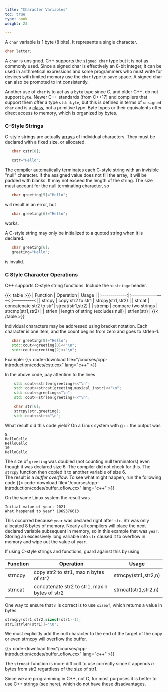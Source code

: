 ```yaml
---
title: "Character Variables"
toc: true
type: book
weight: 23

---
```


A `char` variable is 1 byte (8 bits).  It represents a single character.
```c++
char letter;
```

A `char` is unsigned.  C++ supports the `signed char` type but it is not as commonly used.  Since a signed char is effectively an 8-bit integer, it can be used in arithmetical expressions and some programmers who must write for devices with limited memory use the `char` type to save space.  A signed char can also be promoted to int consistently. 

Another use of `char` is to act as a `byte` type since C, and older C++, do not support `byte`.  Newer C++ standards (from C++17) and compilers that support them offer a type `std::byte`, but this is defined in terms of `unsigned char` and is a [class](/courses/cpp-introduction/classes), not a primitive type.
Byte types or their equivalents offer direct access to memory, which is organized by bytes.

### C-Style Strings

C-style strings are actually [arrays](/courses/cpp-introduction/arrays_vecs) of individual characters.  They must be declared with a fixed size, or allocated.
```c++
   char cstr[8];

   cstr="Hello";
```
The compiler automatically terminates each C-style string with an invisible "null" character.  If the assigned value does not fill the array, it will be padded with blanks.  It may not exceed the length of the string.  The size must account for the null terminating character, so
```c++
   char greeting[5]="Hello";
```
will result in an error, but 
```c++
   char greeting[6]="Hello";
```
works.

A C-style string may only be initialized to a quoted string when it is declared.
```c++
   char greeting[6];
   greeting="Hello";
```
is invalid. 

### C Style Character Operations

C++ supports C-style string functions.  Include the `<cstring>` header.

{{< table >}}
|    Function   |      Operation    |   Usage     |
|:-------------:|:-----------------:|:-----------:|
|   strcpy      |  copy str2 to str1 |  strcpy(str1,str2)  |
|   strcat      |  concatenate str2 to str1|  strcat(str1,str2)  |
|   strcmp      |  compare two strings |  strcmp(str1,str2)  |
|   strlen      |  length of string (excludes null)  |  strlen(str)  |
{{< /table >}}

Individual characters may be addressed using bracket notation.  Each character is one item, and the count begins from zero and goes to strlen-1.
```c++
   char greeting[8]="Hello";
   std::cout<<greeting[0]<<"\n";
   std::cout<<greeting[2]<<"\n";
```

Example:
{{< code-download file="/courses/cpp-introduction/codes/cstr.cxx" lang="c++" >}}

In the above code, pay attention to the lines
```c++
    std::cout<<strlen(greeting)<<"\n";
    std::cout<<strcat(greeting,musical_instr)<<"\n";
    std::cout<<greeting<<"\n";
    std::cout<<strlen(greeting)<<"\n";

    char str[6];
    strcpy(str,greeting);
    std::cout<<str<<"\n";
```
What result did this code yield?  On a Linux system with g++ the output was
```no-highlight
5
HelloCello
HelloCello
10
HelloCello
```
The size of `greeting` was doubled (not counting null terminators) even though it was declared size 6.  The compiler did not check for this.  The `strcpy` function then copied it to another variable of size 6.  
The result is a _buffer overflow_.  To see what might happen, run the following code
{{< code-download file="/courses/cpp-introduction/codes/buffer_oflow.cxx" lang="c++" >}}

On the same Linux system the result was
```no-highlight
Initial value of year: 2021
What happened to year? 1869376613
```

This occurred because `year` was declared right after `str`.  Str was only allocated 8 bytes of memory.  Nearly all compilers will place the next declared variable subsequent in memory, so in this example that was `year`.  Storing an excessively long variable into `str` caused it to overflow in memory and wipe out the value of `year`.

If using C-style strings and functions, guard against this by using

|    Function    |      Operation    |   Usage     |
|--------------|-------------------|-------------|
|   strncpy      |  copy str2 to str1, max n bytes of str2 |  strncpy(str1,str2,n)  |
|   strncat      |  concatenate str2 to str1, max n bytes of str2|  strncat(str1,str2,n)  |

One way to ensure that `n` is correct is to use `sizeof`, which returns a value in bytes.
```c++
strncpy(str1,str2,sizeof(str1)-1);
str1[strlen(str1)]='\0';
```
We must explicitly add the null character to the end of the target of the copy or even strncpy will overflow the buffer.

{{< code-download file="/courses/cpp-introduction/codes/buffer_oflow.cxx" lang="c++" >}}

The `strncat` function is more difficult to use correctly since it appends $n$ bytes from str2 regardless of the size of str1.  

Since we are programming in C++, not C, for most purposes it is better to use C++ strings (see [here](/courses/cpp-introduction/encodings_strings#strings)),
which do not have these disadvantages.


